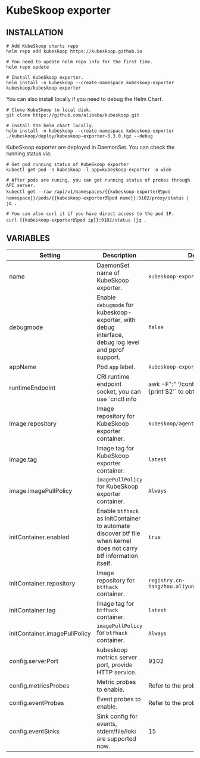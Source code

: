 # KubeSkoop exporter

## INSTALLATION

```shell
# Add KubeSkoop charts repo
helm repo add kubeskoop https://kubeskoop.github.io

# You need to update helm repo info for the first time.
helm repo update

# Install KubeSkoop exporter.
helm install -n kubeskoop --create-namespace kubeskoop-exporter kubeskoop/kubeskoop-exporter
```

You can also install locally if you need to debug the Helm Chart.

```shell
# Clone KubeSkoop to local disk.
git clone https://github.com/alibaba/kubeskoop.git

# Install the helm chart locally.
helm install -n kubeskoop --create-namespace kubeskoop-exporter ./kubeskoop/deploy/kubeskoop-exporter-0.3.0.tgz --debug
```

KubeSkoop exporter are deployed in DaemonSet. You can check the running status via:

```shell
# Get pod running status of KubeSkoop exporter
kubectl get pod -n kubeskoop -l app=kubeskoop-exporter -o wide

# After pods are runing, you can get running status of probes through API server.
kubectl get --raw /api/v1/namespaces/{{kubeskoop-exporter的pod namespace}}/pods/{{kubeskoop-exporter的pod name}}:9102/proxy/status | jq .

# You can also curl it if you have direct access to the pod IP.
curl {{kubeskoop-exporter的pod ip}}:9102/status |jq .
```

## VARIABLES

| Setting                      | Description                                                                                                        | Default                                                   |
|------------------------------|--------------------------------------------------------------------------------------------------------------------|-----------------------------------------------------------|
| name                         | DaemonSet name of KubeSkoop exporter.                                                                              | `kubeskoop-exporter`                                      |
| debugmode                    | Enable `debugmode` for kubeskoop-exporter, with debug interface, debug log level and pprof support.                | `false`                                                   |
| appName                      | Pod `app` label.                                                                                                   | `kubeskoop-exporter`                                      |
| runtimeEndpoint              | CRI runtime endpoint socket, you can use  `crictl info                                                             | awk -F":" '/containerdEndpoint/ {print $2'` to obtain it. | `/run/containerd/containerd.sock`               |
| image.repository             | Image repository for KubeSkoop exporter container.                                                                 | `kubeskoop/agent`                                         |
| image.tag                    | Image tag for KubeSkoop exporter container.                                                                        | `latest`                                                  |
| image.imagePullPolicy        | `imagePullPolicy` for KubeSkoop exporter container.                                                                | `Always`                                                  |
| initContainer.enabled        | Enable `btfhack` as initContainer to automate discover btf file when kernel does not carry btf information itself. | `true`                                                    |
| initContainer.repository     | Image repository for `btfhack` container.                                                                          | `registry.cn-hangzhou.aliyuncs.com/acs/btfhack`           |
| initContainer.tag            | Image tag for `btfhack` container.                                                                                 | `latest`                                                  |
| initContainer.imagePullPolicy | `imagePullPolicy` for `btfhack` container.                                                                         | `Always`                                                  |
| config.serverPort            | kubeskoop metrics server port, provide HTTP service.                                                               | 9102                                                      |
| config.metricsProbes         | Metric probes to enable.                                                                                           | Refer to the probe guide.                                 |
| config.eventProbes           | Event probes to enable.                                                                                            | Refer to the probe guide.                                 |
| config.eventSinks            | Sink config for events, stderr/file/loki are supported now.                                                        | 15                                                        |
